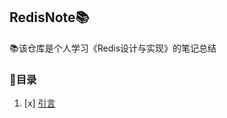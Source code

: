 ## RedisNote📚
📚该仓库是个人学习《Redis设计与实现》的笔记总结

### 📌目录

1. [x]  [引言]()

[//]: # (2. [x]  [滑动窗口]&#40;https://github.com/Zhangz1w3nBeatbox/ToyAlgorithm/blob/main/%E7%AE%97%E6%B3%95%E6%A8%A1%E6%9D%BF%E6%80%BB%E7%BB%93/%E6%BB%91%E5%8A%A8%E7%AA%97%E5%8F%A3/%E6%BB%91%E5%8A%A8%E7%AA%97%E5%8F%A3.md&#41;)

[//]: # (3. [x]  [回溯]&#40;https://github.com/Zhangz1w3nBeatbox/ToyAlgorithm/blob/main/%E7%AE%97%E6%B3%95%E6%A8%A1%E6%9D%BF%E6%80%BB%E7%BB%93/%E5%9B%9E%E6%BA%AF/%E5%9B%9E%E6%BA%AF.md&#41;)

[//]: # (4. [x]  [原地哈希]&#40;https://github.com/Zhangz1w3nBeatbox/ToyAlgorithm/blob/main/算法模板总结/原地哈希/原地哈希.md&#41;)
